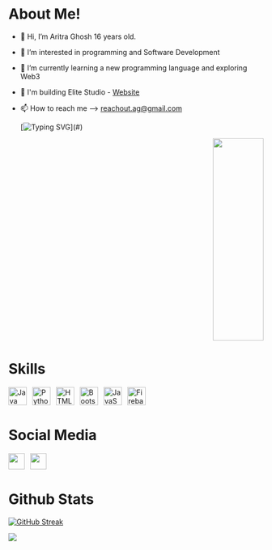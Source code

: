 # About Me!
- 👋 Hi, I’m Aritra Ghosh 16 years old.
- 👀 I’m interested in programming and Software Development
- 🌱 I’m currently learning a new programming language and exploring Web3
- 🤝 I'm building Elite Studio - <a href="https://elitestudioo.weebly.com/" target="_blank">Website</a>
- 📫 How to reach me --> reachout.ag@gmail.com

  [![Typing SVG](https://readme-typing-svg.herokuapp.com?font=Hack+Nerd+Font&duration=3000&pause=1000&vCenter=true&width=500&separator=%3C&lines=Nice+to+meet+you.+I+am+AritraGhosh+%F0%9F%98%8A%3CLet's+create+something+awesome+%F0%9F%99%8C%3CSystem.out.println(%22Hello+World!%22);%3COMG!!+Now+I+know+programming+%F0%9F%98%9D%3CHey%2C+why+are+you+still+observing+me%3F+%F0%9F%A4%A8%3CDid+you+fall+in+love+with+me%3F+%F0%9F%98%9D%3CWhat!%3F+Why+are+you+still+waiting%3F+%F0%9F%98%91%3CNo!!+I+won't+accept+your+proposal+%F0%9F%98%92%3COkay!+Fine!+Keep+waiting!!!+%F0%9F%98%92%3CStill+waiting+huh!+%F0%9F%A4%A8%3CLooks+like+you+won't+leave+%F0%9F%A4%A5%3COkay!+Fine!!!+I+am+saying+it!!!+%F0%9F%98%91%3CI+love+you+too+%E2%9D%A4%EF%B8%8F%3CWhat!%3F+You+say+this+was+cringe%3F+%F0%9F%98%91%3CThen+why+were+you+waiting+for+so+long%3F+%F0%9F%98%91%3CYou....+%F0%9F%98%92%3CWell%2C+you+may+leave+now+%F0%9F%98%92%3CAgain+why+are+you+waiting!%3F+%F0%9F%98%91%3COkay!+Bye!+I+am+leaving+you!+%F0%9F%91%8B%3Citsyourap+left+the+chat...%3Citsyourap+joined+the+chat+again...)](#)
  <p align="right">
   <img src="https://i.pinimg.com/originals/ad/4b/81/ad4b818ef5f4e17c0ba158268274790f.gif" width="100" height="400" >

# Skills
<p align="left">
  <a href="https://www.oracle.com/java/" target="_blank" rel="noreferrer"><img src="https://raw.githubusercontent.com/danielcranney/readme-generator/main/public/icons/skills/java-colored.svg" width="36" height="36" alt="Java" /></a>&ensp;
  <a href="https://www.python.org/" target="_blank" rel="noreferrer"><img src="https://raw.githubusercontent.com/danielcranney/readme-generator/main/public/icons/skills/python-colored.svg" width="36" height="36" alt="Python" /></a>&ensp;
  <a href="https://developer.mozilla.org/en-US/docs/Glossary/HTML5" target="_blank" rel="noreferrer"><img src="https://raw.githubusercontent.com/danielcranney/readme-generator/main/public/icons/skills/html5-colored.svg" width="36" height="36" alt="HTML5" /></a>&ensp;
 <a href="https://getbootstrap.com/" target="_blank" rel="noreferrer"><img src="https://raw.githubusercontent.com/danielcranney/readme-generator/main/public/icons/skills/bootstrap-colored.svg" width="36" height="36" alt="Bootstrap" /></a>&ensp;
 <a href="https://www.javascript.com/" target="_blank" rel="noreferrer"><img src="https://raw.githubusercontent.com/danielcranney/readme-generator/main/public/icons/skills/javascript-colored.svg" width="36" height="36" alt="JavaScript" /></a>&ensp;
 <a href="https://firebase.google.com/" target="_blank" rel="noreferrer"><img src="https://raw.githubusercontent.com/danielcranney/readme-generator/main/public/icons/skills/firebase-colored.svg" width="36" height="36" alt="Firebase" /></a>&ensp;
 
  # Social Media
<a href="https://www.twitter.com/Cyco_Programmer" target="_blank" rel="noreferrer"><img src="https://raw.githubusercontent.com/danielcranney/readme-generator/main/public/icons/socials/twitter.svg" width="32" height="32" /></a>&ensp;
  <a href="https://www.linkedin.com/in/aritra-ghosh-68851a261/" target="_blank" rel="noreferrer"><img src="https://raw.githubusercontent.com/danielcranney/readme-generator/main/public/icons/socials/linkedin.svg" width="32" height="32" /></a>&ensp;

  # Github Stats
  [![GitHub Streak](http://github-readme-streak-stats.herokuapp.com?user=cyco-programmer)](https://git.io/streak-stats)
  
 ![](https://komarev.com/ghpvc/?username=your-github-cyco-programmer)

